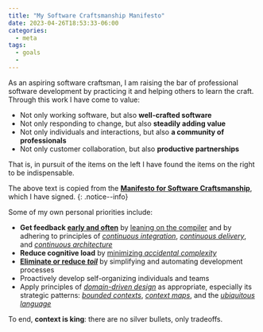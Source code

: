 ```yaml
---
title: "My Software Craftsmanship Manifesto"
date: 2023-04-26T18:53:33-06:00
categories:
  - meta
tags:
  - goals
  - 
---
```


As an aspiring software craftsman, I am raising the bar of professional software development by practicing it and helping others to learn the craft.  Through this work I have come to value:

- Not only working software, but also **well-crafted software**
- Not only responding to change, but also **steadily adding value**
- Not only individuals and interactions, but also **a community of professionals**
- Not only customer collaboration, but also **productive partnerships**

That is, in pursuit of the items on the left I have found the items on the right to be indispensable.

The above text is copied from the [**Manifesto for Software Craftsmanship**](http://manifesto.softwarecraftsmanship.org/), which I have signed.
{: .notice--info}

Some of my own personal priorities include:

- **Get feedback [early and often](http://tryqa.com/why-is-early-and-frequent-feedback-in-agile-methodology-important/)** by [leaning on the compiler](https://wellfire.co/this-old-pony/leaning-on-the-compiler-and-working-effectively-with-legacy-django-code--this-old-pony-48/) and by adhering to principles of [*continuous integration*](https://martinfowler.com/articles/continuousIntegration.html), [*continuous delivery*](https://martinfowler.com/bliki/ContinuousDelivery.html), and [*continuous architecture*](https://continuousarchitecture.com/)
- **Reduce cognitive load** by [minimizing *accidental complexity*](https://blog.ploeh.dk/2019/07/01/yes-silver-bullet/)
- [**Eliminate or reduce *toil***](https://sre.google/sre-book/eliminating-toil/) by simplifying and automating development processes
- Proactively develop self-organizing individuals and teams
- Apply principles of [*domain-driven design*](https://martinfowler.com/bliki/DomainDrivenDesign.html) as appropriate, especially its strategic patterns: [*bounded contexts*](https://martinfowler.com/bliki/BoundedContext.html), [*context maps*](https://github.com/ddd-crew/context-mapping), and the [*ubiquitous language*](https://martinfowler.com/bliki/UbiquitousLanguage.html)

To end, **context is king**: there are no silver bullets, only tradeoffs.
